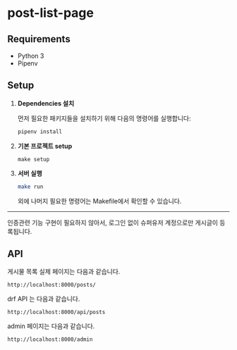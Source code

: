 # post-list-page

## Requirements

- Python 3
- Pipenv

## Setup

1. **Dependencies 설치**

   먼저 필요한 패키지들을 설치하기 위해 다음의 명령어를 실행합니다:

   ```bash
   pipenv install
   ```

2. **기본 프로젝트 setup**

   ```
   make setup
   ```

3. **서버 실행**

   ```bash
   make run
   ```

   외에 나머지 필요한 명령어는 Makefile에서 확인할 수 있습니다.

---

인증관련 기능 구현이 필요하지 않아서, 로그인 없이 슈퍼유저 계정으로만 게시글이 등록됩니다.

## API

게시물 목록 실제 페이지는 다음과 같습니다.

```
http://localhost:8000/posts/
```

drf API 는 다음과 같습니다.

```
http://localhost:8000/api/posts
```

admin 페이지는 다음과 같습니다.

```
http://localhost:8000/admin
```
